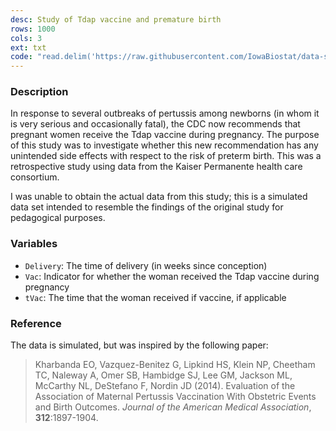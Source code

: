 ```yaml
---
desc: Study of Tdap vaccine and premature birth
rows: 1000
cols: 3
ext: txt
code: "read.delim('https://raw.githubusercontent.com/IowaBiostat/data-sets/main/tdap/tdap.txt')"
---
```


### Description

In response to several outbreaks of pertussis among newborns (in whom it is very serious and occasionally fatal), the CDC now recommends that pregnant women receive the Tdap vaccine during pregnancy.  The purpose of this study was to investigate whether this new recommendation has any unintended side effects with respect to the risk of preterm birth.  This was a retrospective study using data from the Kaiser Permanente health care consortium.

I was unable to obtain the actual data from this study; this is a simulated data set intended to resemble the findings of the original study for pedagogical purposes.

### Variables

* `Delivery`: The time of delivery (in weeks since conception)
* `Vac`: Indicator for whether the woman received the Tdap vaccine during pregnancy
* `tVac`: The time that the woman received if vaccine, if applicable

### Reference

The data is simulated, but was inspired by the following paper:

> Kharbanda EO, Vazquez-Benitez G, Lipkind HS, Klein NP, Cheetham TC, Naleway A, Omer SB, Hambidge SJ, Lee GM, Jackson ML, McCarthy NL, DeStefano F, Nordin JD (2014).  Evaluation of the Association of Maternal Pertussis Vaccination With Obstetric Events and Birth Outcomes.  *Journal of the American Medical Association*, **312**:1897-1904.

